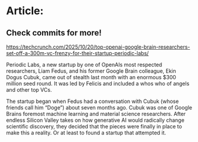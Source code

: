 # Article:

## Check commits for more!
https://techcrunch.com/2025/10/20/top-openai-google-brain-researchers-set-off-a-300m-vc-frenzy-for-their-startup-periodic-labs/

Periodic Labs, a new startup by one of OpenAIs most respected researchers, Liam Fedus, and his former Google Brain colleague, Ekin Dogus Cubuk, came out of stealth last month with an enormous $300 million seed round. It was led by  Felicis and included a whos who of angels and other top VCs.

The startup began when Fedus had a conversation with Cubuk (whose friends call him &#8220;Doge&#8221;) about seven months ago. Cubuk was one of Google Brains foremost machine learning and material science researchers. After endless Silicon Valley takes on how generative AI would radically change scientific discovery, they decided that the pieces were finally in place to make this a reality. Or at least to found a startup that attempted it.